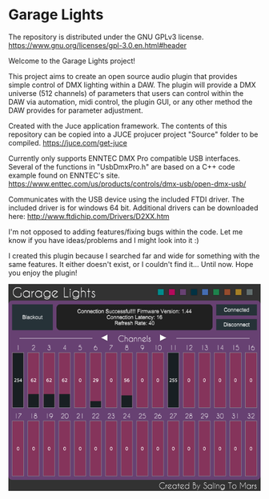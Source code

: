 # Garage Lights

The repository is distributed under the GNU GPLv3 license. https://www.gnu.org/licenses/gpl-3.0.en.html#header

Welcome to the Garage Lights project!

This project aims to create an open source audio plugin that provides simple control of DMX lighting within a DAW. The plugin will provide a DMX universe (512 channels) of parameters that users can control within the DAW via automation, midi control, the plugin GUI, or any other method the DAW provides for parameter adjustment.

Created with the Juce application framework. The contents of this repository can be copied into a JUCE projucer project "Source" folder to be compiled. https://juce.com/get-juce

Currently only supports ENNTEC DMX Pro compatible USB interfaces. Several of the functions in "UsbDmxPro.h" are based on a C++ code example found on ENNTEC's site. https://www.enttec.com/us/products/controls/dmx-usb/open-dmx-usb/

Communicates with the USB device using the included FTDI driver. The included driver is for windows 64 bit. Additional drivers can be downloaded here: http://www.ftdichip.com/Drivers/D2XX.htm


I'm not opposed to adding features/fixing bugs within the code. Let me know if you have ideas/problems and I might look into it :)

I created this plugin because I searched far and wide for something with the same features.  It either doesn't exist, or I couldn't find it... Until now. 
Hope you enjoy the plugin!

![alt text](https://github.com/spensbot/Garage-Lights/blob/master/Builds/Gui_Purple.png)
